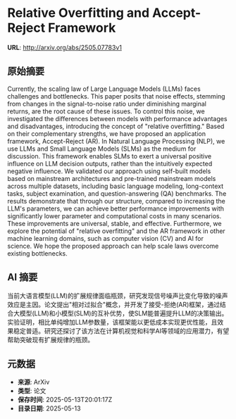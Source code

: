 # Relative Overfitting and Accept-Reject Framework

**URL**: http://arxiv.org/abs/2505.07783v1

## 原始摘要

Currently, the scaling law of Large Language Models (LLMs) faces challenges
and bottlenecks. This paper posits that noise effects, stemming from changes in
the signal-to-noise ratio under diminishing marginal returns, are the root
cause of these issues. To control this noise, we investigated the differences
between models with performance advantages and disadvantages, introducing the
concept of "relative overfitting." Based on their complementary strengths, we
have proposed an application framework, Accept-Reject (AR). In Natural Language
Processing (NLP), we use LLMs and Small Language Models (SLMs) as the medium
for discussion. This framework enables SLMs to exert a universal positive
influence on LLM decision outputs, rather than the intuitively expected
negative influence. We validated our approach using self-built models based on
mainstream architectures and pre-trained mainstream models across multiple
datasets, including basic language modeling, long-context tasks, subject
examination, and question-answering (QA) benchmarks. The results demonstrate
that through our structure, compared to increasing the LLM's parameters, we can
achieve better performance improvements with significantly lower parameter and
computational costs in many scenarios. These improvements are universal,
stable, and effective. Furthermore, we explore the potential of "relative
overfitting" and the AR framework in other machine learning domains, such as
computer vision (CV) and AI for science. We hope the proposed approach can help
scale laws overcome existing bottlenecks.


## AI 摘要

当前大语言模型(LLM)的扩展规律面临瓶颈，研究发现信号噪声比变化导致的噪声效应是主因。论文提出"相对过拟合"概念，并开发了接受-拒绝(AR)框架，通过结合大模型(LLM)和小模型(SLM)的互补优势，使SLM能普遍提升LLM的决策输出。实验证明，相比单纯增加LLM参数量，该框架能以更低成本实现更优性能，且效果稳定普适。研究还探讨了该方法在计算机视觉和科学AI等领域的应用潜力，有望帮助突破现有扩展规律的瓶颈。

## 元数据

- **来源**: ArXiv
- **类型**: 论文
- **保存时间**: 2025-05-13T20:01:17Z
- **目录日期**: 2025-05-13
